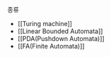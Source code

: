 
종류
+ [[Turing machine]]
+ [[Linear Bounded Automata]]
+ [[PDA(Pushdown Automata)]]
+ [[FA(Finite Automata)]]